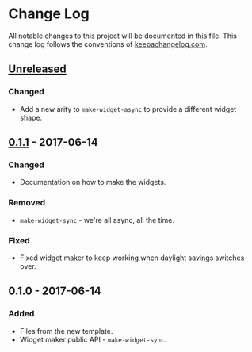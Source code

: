 # Change Log
All notable changes to this project will be documented in this file. This change log follows the conventions of [keepachangelog.com](http://keepachangelog.com/).

## [Unreleased]
### Changed
- Add a new arity to `make-widget-async` to provide a different widget shape.

## [0.1.1] - 2017-06-14
### Changed
- Documentation on how to make the widgets.

### Removed
- `make-widget-sync` - we're all async, all the time.

### Fixed
- Fixed widget maker to keep working when daylight savings switches over.

## 0.1.0 - 2017-06-14
### Added
- Files from the new template.
- Widget maker public API - `make-widget-sync`.

[Unreleased]: https://github.com/your-name/reactor/compare/0.1.1...HEAD
[0.1.1]: https://github.com/your-name/reactor/compare/0.1.0...0.1.1
